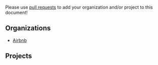 Please use [pull requests](https://github.com/airbnb/airpal/pull/new/master) to add your organization and/or project to this document!

Organizations
----------
 - [Airbnb](https://github.com/airbnb)

Projects
----------
